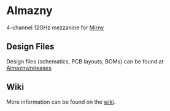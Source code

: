 # Almazny

4-channel 12GHz mezzanine for [Mirny](https://github.com/sinara-hw/mirny/wiki)

## Design Files

Design files (schematics, PCB layouts, BOMs) can be found at [Almazny/releases](https://github.com/sinara-hw/Almazny/releases).

## Wiki

More information can be found on the [wiki](https://github.com/sinara-hw/Almazny/wiki).
